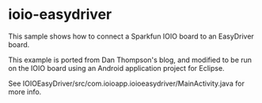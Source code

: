 ioio-easydriver
===============

This sample shows how to connect a Sparkfun IOIO board to an EasyDriver board.

This example is ported from Dan Thompson's blog, and modified to be run on the IOIO board using an Android application project for Eclipse.

See IOIOEasyDriver/src/com.ioioapp.ioioeasydriver/MainActivity.java for more info.

